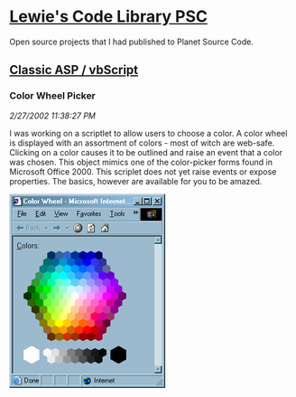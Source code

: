 # [Lewie's Code Library PSC](../../README.md)

Open source projects that I had published to Planet Source Code.

## [Classic ASP / vbScript](../README.md)

### Color Wheel Picker

*2/27/2002 11:38:27 PM*

I was working on a scriptlet to allow users to choose a color. A color wheel is displayed with an assortment of colors - most of witch are web-safe. Clicking on a color causes it to be outlined and raise an event that a color was chosen. This object mimics one of the color-picker forms found in Microsoft Office 2000. This scriplet does not yet raise events or expose properties. The basics, however are available for you to be amazed.

![Screenshot of Color Wheel Picker](./screenshot.gif)



